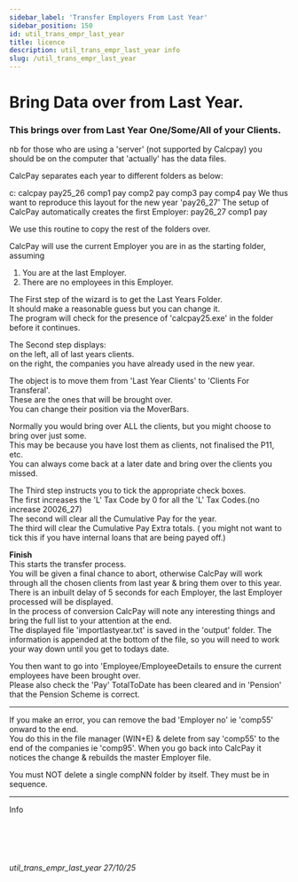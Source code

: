 ```yaml
---
sidebar_label: 'Transfer Employers From Last Year'
sidebar_position: 150
id: util_trans_empr_last_year
title: licence
description: util_trans_empr_last_year info
slug: /util_trans_empr_last_year
---
```


# Bring Data over from Last Year.

### This brings over from Last Year One/Some/All of your Clients.

nb for those who are using a 'server' (not supported by Calcpay) you should be on the computer that 'actually' has the data files.

CalcPay separates each year to different folders as below:

c:
    calcpay
                pay25_26
                        comp1
                                pay
                        comp2
                                pay
                        comp3
                                pay
                        comp4
                                pay
We thus want to reproduce this layout for the new year 'pay26_27'
The setup of CalcPay automatically creates the first Employer:
                pay26_27
                        comp1
                                pay

We use this routine to copy the rest of the folders over.  

CalcPay will use the current Employer you are in as the starting folder, assuming
1) You are at the last Employer.
2) There are no employees in this Employer.

The First step of the wizard is to get the Last Years Folder.  
It should make a reasonable guess but you can change it.  
The program will check for the presence of 'calcpay25.exe' in the folder before it continues.  

The Second step displays:  
on the left, all of last years clients.  
on the right, the companies you have already used in the new year.  

The object is to move them from 'Last Year Clients' to 'Clients For Transferal'.  
These are the ones that will be brought over.  
You can change their position via the MoverBars.  

Normally you would bring over ALL the clients, but you might choose to bring over just some.  
This may be because you have lost them as clients, not finalised the P11, etc.  
You can always come back at a later date and bring over the clients you missed.  

The Third step instructs you to tick the appropriate check boxes.  
The first increases the 'L' Tax Code by 0 for all the 'L' Tax Codes.(no increase 20026_27)  
The second will clear all the Cumulative Pay for the year.  
The third will clear the Cumulative Pay Extra totals. ( you might not want to tick this if you have internal loans that are being payed off.)  

**Finish**  
This starts the transfer process.  
You will be given a final chance to abort, otherwise CalcPay will work through all the chosen clients from last year & bring them over to this year.  
There is an inbuilt delay of 5 seconds for each Employer, the last Employer processed will be displayed.  
In the process of conversion CalcPay will note any interesting things and bring the full list to your attention at the end.  
The displayed file 'importlastyear.txt' is saved in the 'output' folder. The information is appended at the bottom of the file, so you will need to work your way down until you get to todays date.  

You then want to go into 'Employee/EmployeeDetails to ensure the current employees have been brought over.  
Please also check the 'Pay' TotalToDate has been cleared and in 'Pension' that the Pension Scheme is correct.  

*************************************
If you make an error, you can remove the bad 'Employer no' ie 'comp55' onward to the end.  
You do this in the file manager (WIN+E) & delete from say 'comp55' to the end of the companies ie 'comp95'. When you go back into CalcPay it notices the change & rebuilds the master Employer file.

You must NOT delete a single compNN folder by itself. They must be in sequence.
************************************

Info
<br/>
<br/>
<br/>
<br/>
<br/>
###### util_trans_empr_last_year 27/10/25